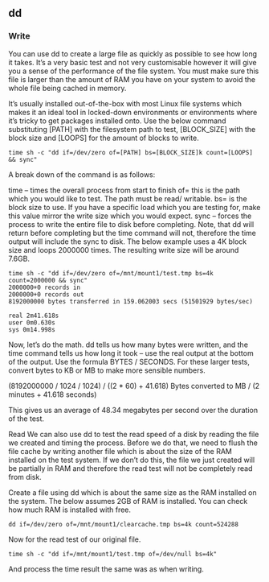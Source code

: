 ## dd
### Write
You can use dd to create a large file as quickly as possible to see how long it takes. It’s a very basic test and not very customisable however it will give you a sense of the performance of the file system. You must make sure this file is larger than the amount of RAM you have on your system to avoid the whole file being cached in memory.

It’s usually installed out-of-the-box with most Linux file systems which makes it an ideal tool in locked-down environments or environments where it’s tricky to get packages installed onto. Use the below command substituting [PATH] with the filesystem path to test, [BLOCK_SIZE] with the block size and [LOOPS] for the amount of blocks to write.


```
time sh -c "dd if=/dev/zero of=[PATH] bs=[BLOCK_SIZE]k count=[LOOPS] && sync"
```
A break down of the command is as follows:

time – times the overall process from start to finish
of= this is the path which you would like to test. The path must be read/ writable.
bs= is the block size to use. If you have a specific load which you are testing for, make this value mirror the write size which you would expect.
sync – forces the process to write the entire file to disk before completing. Note, that dd will return before completing but the time command will not, therefore the time output will include the sync to disk.
The below example uses a 4K block size and loops 2000000 times. The resulting write size will be around 7.6GB.

```
time sh -c "dd if=/dev/zero of=/mnt/mount1/test.tmp bs=4k count=2000000 && sync"
2000000+0 records in
2000000+0 records out
8192000000 bytes transferred in 159.062003 secs (51501929 bytes/sec)

real 2m41.618s
user 0m0.630s
sys 0m14.998s
```

Now, let’s do the math. dd tells us how many bytes were written, and the time command tells us how long it took – use the real output at the bottom of the output. Use the formula BYTES / SECONDS. For these larger tests, convert bytes to KB or MB to make more sensible numbers.

(8192000000 / 1024 / 1024) / ((2 * 60) + 41.618)
Bytes converted to MB / (2 minutes + 41.618 seconds)

This gives us an average of 48.34 megabytes per second over the duration of the test.

Read
We can also use dd to test the read speed of a disk by reading the file we created and timing the process. Before we do that, we need to flush the file cache by writing another file which is about the size of the RAM installed on the test system. If we don’t do this, the file we just created will be partially in RAM and therefore the read test will not be completely read from disk.

Create a file using dd which is about the same size as the RAM installed on the system. The below assumes 2GB of RAM is installed. You can check how much RAM is installed with free.

```
dd if=/dev/zero of=/mnt/mount1/clearcache.tmp bs=4k count=524288
```
Now for the read test of our original file.

```
time sh -c "dd if=/mnt/mount1/test.tmp of=/dev/null bs=4k"
```
And process the time result the same was as when writing.
